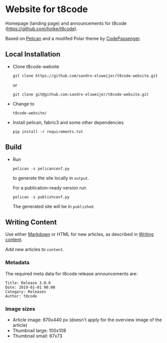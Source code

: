 # Website for t8code

Homepage (landing page) and announcements for t8code (https://github.com/holke/t8code).

Based on [Pelican](http://blog.getpelican.com/) and a modifed Polar theme by [CodePassenger](http://www.codepassenger.com/).

## Local Installation

* Clone t8code-website

  ```
  git clone https://github.com/sandro-elsweijer/t8code-website.git
  ```
  or
  ```
  git clone git@github.com:sandro-elsweijer/t8code-website.git
  ```
* Change to 
  ```
  t8code-website/
  ```

* Install pelican, fabric3 and some other dependencies

  ```
  pip install -r requirements.txt
  ```

## Build 

* Run 
  ```
  pelican -s pelicanconf.py
  ```

  to generate the site locally in `output`.

  For a publication-ready version run

  ```
  pelican -s publishconf.py
  ```

  The generated site will be in `published`.


## Writing Content

Use either [Markdown](http://daringfireball.net/projects/markdown/) or HTML for new articles, as described in [Writing content](http://docs.getpelican.com/en/3.6.3/content.html).

Add new articles to `content`.

### Metadata

The required meta data for t8code release announcements are:
```
Title: Release 3.0.0
Date: 2019-01-01 00:00
Category: Releases
Author: t8code
```



### Image sizes

 * Article image: 870x440 px (doesn't apply for the overview image of the article)
 * Thumbnail large: 100x108
 * Thumbnail small: 67x73


